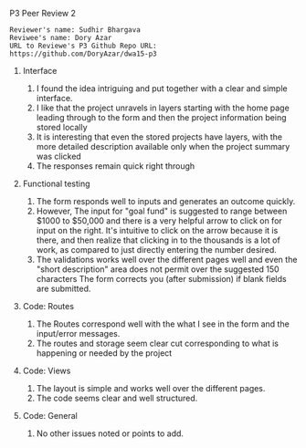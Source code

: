 P3 Peer Review 2

    Reviewer's name: Sudhir Bhargava
    Reviwee's name:	Dory Azar
    URL to Reviewe's P3 Github Repo URL: https://github.com/DoryAzar/dwa15-p3

1. Interface

    1) I found the idea intriguing and put together with a clear and simple interface.
    2) I like that the project unravels in layers starting with the home page leading through to the form and then the project information being stored locally
    3) It is interesting that even the stored projects have layers, with the more detailed description available only when the project summary was clicked
    4) The responses remain quick right through

2. Functional testing

    1) The form responds well to inputs and generates an outcome quickly.
	2) However, The input for "goal fund" is suggested to range between $1000 to $50,000 and there is a very helpful arrow to click on for input on the right. It's intuitive to click on the arrow because it is there, and then realize that clicking in to the thousands is a lot of work, as compared to just directly entering the number desired.
	3) The validations works well over the different pages well and even the "short description" area does not permit over the suggested 150 characters The form corrects you (after submission) if blank fields are submitted.

3. Code: Routes

	1) The Routes correspond well with the what I see in the form and the input/error messages.
	2) The routes and storage seem clear cut corresponding to what is happening or needed by the project
	
4. Code: Views

	1) The layout is simple and works well over the different pages.
	2) The code seems clear and well structured.
    

5. Code: General

	1) No other issues noted or points to add.
